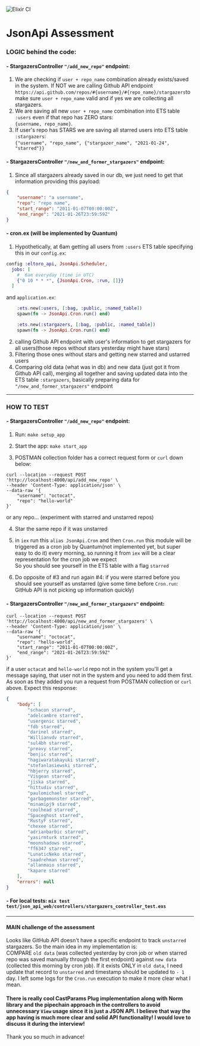 ![Elixir CI](https://github.com/alimnastaev/json_api_api_assessment/workflows/Elixir%20CI/badge.svg)

# JsonApi Assessment
### **LOGIC behind the code:**
#### - **StargazersController `"/add_new_repo"` endpoint:** 
1. We are checking if `user + repo_name` combination already exists/saved in the system. If NOT we are calling Github API endpoint `https://api.github.com/repos/#{username}/#{repo_name}/stargazers`to make sure `user + repo_name` valid and if yes we are collecting all stargazers.
2. We are saving all new `user + repo_name` combination into ETS table `:users` even if that repo has ZERO stars: <br />`{username, repo_name}`.
3. If user's repo has STARS we are saving all starred users into ETS table `:stargazers`: <br />`{"username", "repo_name", {"stargazer_name", "2021-01-24", "starred"}}`

#### - **StargazersController `"/new_and_former_stargazers"` endpoint:**
1. Since all stargazers already saved in our db, we just need to get that information providing this payload:
```json
{
    "username": "a username",
    "repo": "repo name",
    "start_range": "2011-01-07T00:00:00Z",
    "end_range": "2021-01-26T23:59:59Z"
}
```

####  - **cron.ex (will be implemented by Quantum)**
1. Hypothetically, at 6am getting all users from `:users` ETS table specifying this in our `config.ex`:
```elixir
config :eltoro_api, JsonApi.Scheduler,
  jobs: [
    #  6am everyday (time in UTC)
    {"0 10 * * *", {JsonApi.Cron, :run, []}}
  ]
```
and `application.ex`:
```elixir
    :ets.new(:users, [:bag, :public, :named_table])
    spawn(fn -> JsonApi.Cron.run() end)

    :ets.new(:stargazers, [:bag, :public, :named_table])
    spawn(fn -> JsonApi.Cron.run() end)
```
2. calling Github API endpoint with user's information to get stargazers for all users(those repos without stars yesterday might have stars)
3. Filtering those ones without stars and getting new starred and ustarred users
4. Comparing old data (what was in db) and new data (just got it from Github API call), merging all together and saving updated data into the ETS table `:stargazers`, basically preparing data for `"/new_and_former_stargazers"` endpoint
-------
### **HOW TO TEST**

#### - **StargazersController `"/add_new_repo"` endpoint:**

1. Run: `make setup_app`

2. Start the app: `make start_app`

3. POSTMAN collection folder has a correct request form or `curl` down below:
```curl
curl --location --request POST 'http://localhost:4000/api/add_new_repo' \
--header 'Content-Type: application/json' \
--data-raw '{
    "username": "octocat",
    "repo": "hello-world"
}'
```
or any repo... (experiment with starred and unstarred repos)

4. Star the same repo if it was unstarred

5. in `iex` run this `alias JsonApi.Cron` and then `Cron.run`
this module will be triggered as a cron job by Quantum(not implemented yet, but super easy to do it) every morning,
so running it from `iex` will be a clear representation for the cron job we expect  
So you should see yourself in the ETS table with a flag `starred`

6. Do opposite of #3 and run again #4:
if you were starred before you should see yourself as unstarred
(give some time before `Cron.run`: GitHub API is not picking up information quickly)

#### - **StargazersController `"/new_and_former_stargazers"` endpoint:**

```curl
curl --location --request POST 'http://localhost:4000/api/new_and_former_stargazers' \
--header 'Content-Type: application/json' \
--data-raw '{
    "username": "octocat",
    "repo": "hello-world",
    "start_range": "2011-01-07T00:00:00Z",
    "end_range": "2021-01-26T23:59:59Z"
}'
```
if a user `octacat` and `hello-world` repo not in the system you'll get a message saying, that user not in the system and you need to add them first. As soon as they added you run a request from POSTMAN collection or `curl` above. Expect this response:
```json
{
    "body": [
        "schacon starred",
        "adelcambre starred",
        "usergenic starred",
        "fdb starred",
        "darinel starred",
        "Willianvdv starred",
        "sul4bh starred",
        "preavy starred",
        "benjic starred",
        "hagiwaratakayuki starred",
        "stefanlasiewski starred",
        "hbjerry starred",
        "Visgean starred",
        "jiska starred",
        "hittudiv starred",
        "paulomichael starred",
        "garbagemonster starred",
        "minamipj9 starred",
        "coolhead starred",
        "Spaceghost starred",
        "RustyF starred",
        "chexee starred",
        "adrianbarbic starred",
        "yasirmturk starred",
        "moonshadows starred",
        "ff6347 starred",
        "LunaticNeko starred",
        "saadrehman starred",
        "allanmaio starred",
        "kapare starred"
    ],
    "errors": null
}
```

#### - **For local tests: `mix test test/json_api_web/controllers/stargazers_controller_test.exs`**
--------------------

#### **MAIN challenge of the assessment**
Looks like GitHub API doesn't have a specific endpoint to track `unstarred` stargazers.
So the main idea in my implementation is:
 <br />COMPARE `old data` (was collected yesterday by cron job or when starred repo was saved manually through the first endpoint) against `new data` (collected this morning by cron job).
If it exists ONLY in `old data`, I need update that record to `unstarred` and timestamp should be updated to `- 1` day.
I left some logs for the `Cron.run` execution to make it more clear what I mean.

#### **There is really cool CastParams Plug implementation along with Norm library and the pipechain approach in the controllers to avoid unnecessary `View` usage since it is just a JSON API. I believe that way the app having is much more clear and solid API functionality! I would love to discuss it during the interview!**

Thank you so much in advance!
